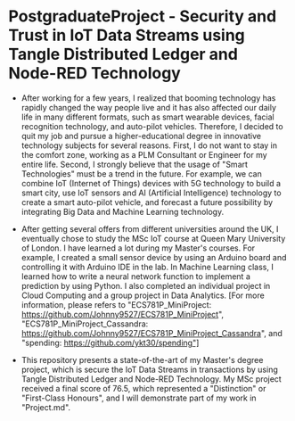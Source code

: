 # PostgraduateProject - Security and Trust in IoT Data Streams using Tangle Distributed Ledger and Node-RED Technology

* After working for a few years, I realized that booming technology has rapidly changed the way people live and it has also affected our daily life in many different formats, such as smart wearable devices, facial recognition technology, and auto-pilot vehicles. Therefore, I decided to quit my job and pursue a higher-educational degree in innovative technology subjects for several reasons. First, I do not want to stay in the comfort zone, working as a PLM Consultant or Engineer for my entire life. Second, I strongly believe that the usage of "Smart Technologies" must be a trend in the future. For example, we can combine IoT (Internet of Things) devices with 5G technology to build a smart city, use IoT sensors and AI (Artificial Intelligence) technology to create a smart auto-pilot vehicle, and forecast a future possibility by integrating Big Data and Machine Learning technology.

* After getting several offers from different universities around the UK, I eventually chose to study the MSc IoT course at Queen Mary University of London. I have learned a lot during my Master's courses. For example, I created a small sensor device by using an Arduino board and controlling it with Arduino IDE in the lab. In Machine Learning class, I learned how to write a neural network function to implement a prediction by using Python. I also completed an individual project in Cloud Computing and a group project in Data Analytics. [For more information, please refers to "ECS781P_MiniProject: https://github.com/Johnny9527/ECS781P_MiniProject", "ECS781P_MiniProject_Cassandra: https://github.com/Johnny9527/ECS781P_MiniProject_Cassandra", and "spending: https://github.com/ykt30/spending"]

* This repository presents a state-of-the-art of my Master's degree project, which is secure the IoT Data Streams in transactions by using Tangle Distributed Ledger and Node-RED Technology. My MSc project received a final score of 76.5, which represented a "Distinction" or "First-Class Honours", and I will demonstrate part of my work in "Project.md".

